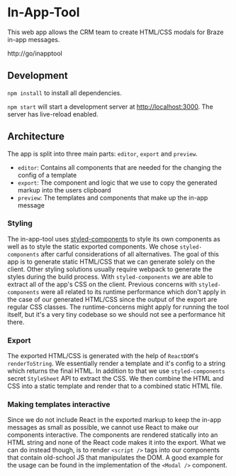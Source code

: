 # In-App-Tool

This web app allows the CRM team to create HTML/CSS modals for Braze in-app messages.

http://go/inapptool

## Development

`npm install` to install all dependencies.

`npm start` will start a development server at [http://localhost:3000](http://localhost:3000). The server has live-reload enabled.

## Architecture

The app is split into three main parts: `editor`, `export` and `preview`.

- `editor`: Contains all components that are needed for the changing the config of a template
- `export`: The component and logic that we use to copy the generated markup into the users clipboard
- `preview`: The templates and components that make up the in-app message

### Styling

The in-app-tool uses [styled-components](https://www.styled-components.com/) to style its own components as well as to style the static exported components. We chose `styled-components` after carful considerations of all alternatives. The goal of this app is to generate static HTML/CSS that we can generate solely on the client. Other styling solutions usually require webpack to generate the styles during the build process. With `styled-components` we are able to extract all of the app's CSS on the client. Previous concerns with `styled-components` were all related to its runtime performance which don't apply in the case of our generated HTML/CSS since the output of the export are regular CSS classes. The runtime-concerns might apply for running the tool itself, but it's a very tiny codebase so we should not see a performance hit there.

### Export

The exported HTML/CSS is generated with the help of `ReactDOM`'s `renderToString`. We essentially render a template and it's config to a string which returns the final HTML. In addition to that we use `styled-components` secret `StyleSheet` API to extract the CSS. We then combine the HTML and CSS into a static template and render that to a combined static HTML file.

### Making templates interactive

Since we do not include React in the exported markup to keep the in-app messages as small as possible, we cannot use React to make our components interactive. The components are rendered statically into an HTML string and none of the React code makes it into the export. What we can do instead though, is to render `<script />` tags into our components that contain old-school JS that manipulates the DOM. A good example for the usage can be found in the implementation of the `<Modal />` component.
